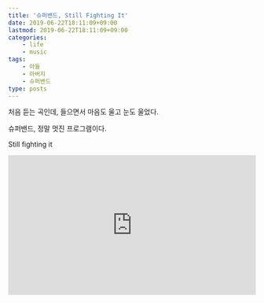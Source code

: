 ```yaml
---
title: '슈퍼밴드, Still Fighting It'
date: 2019-06-22T18:11:09+09:00
lastmod: 2019-06-22T18:11:09+09:00
categories: 
    - life
    - music
tags: 
    - 아들
    - 아버지
    - 슈퍼밴드
type: posts
---
```


처음 듣는 곡인데, 들으면서 마음도 울고 눈도 울었다.

슈퍼밴드, 정말 멋진 프로그램이다.

Still fighting it

<div style="position: relative; height:0; padding-bottom: 56.25%">
<iframe width="560" height="315" src="https://www.youtube.com/embed/TIlssB0IJvU" frameborder="0" allow="accelerometer; autoplay; encrypted-media; gyroscope; picture-in-picture" allowfullscreen style="position: absolute; width:100%; height:100%;"></iframe>
</div>

